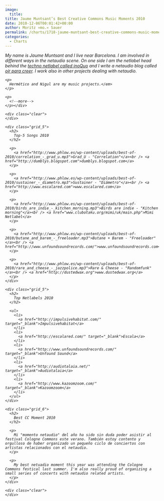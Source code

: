 ```yaml
---
image:
  title: 
title: Jaume Muntsant’s Best Creative Commons Music Moments 2010
date: 2010-12-06T00:01:42+00:00
author: Moritz »mo.« Sauer
permalink: /charts/1718-jaume-muntsant-best-creative-commons-music-moments-2010
categories:
  - Charts
---
```

<div class="grid_7">
  <p>
    <em>My name is Jaume Muntsant and I live near Barcelona. I am involved in different ways in the netaudio scene. On one side I am the netlabel head behind the <a href="http://www.inoquo.com" target="_blank">techno netlabel called inoQuo</a> and I write a netaudio blog called <a href="http://www.oirparacreer.com" target="_blank">oír para creer</a>. I work also in other projects dealing with netaudio.</p> 
    
    <p>
      Hermético and Nigul are my music projects.</em>
    </p>
    
    <p>
      <!--more-->
    </p></div> 
    
    <div class="clear">
    </div>
    
    <div class="grid_5">
      <h2>
        Top-5 Songs 2010
      </h2>
      
      <p>
        <a href="http://www.phlow.es/wp-content/uploads/best-of-2010/correlation_-_grad_u.mp3">Grad_U - "Correlation"</a><br /> <a href="http://dumblys.blogspot.com">dumblys.blogspot.com</a>
      </p>
      
      <p>
        <a href="http://www.phlow.es/wp-content/uploads/best-of-2010/sustainer_-_diametro.mp3">Sustainer - "Diámetro"</a><br /> <a href="http://www.escalared.com">www.escalared.com</a>
      </p>
      
      <p>
        <a href="http://www.phlow.es/wp-content/uploads/best-of-2010/birds_are_indie_-_kitchen_morning.mp3">Birds are indie - "Kitchen morning"</a><br /> <a href="www.clubotaku.org/mimi/uk/main.php">Mimi Netlabel</a>
      </p>
      
      <p>
        <a href="http://www.phlow.es/wp-content/uploads/best-of-2010/butane_and_barem_-_freeloader.mp3">Butane + Barem - "Freeloader"</a><br /> <a href="http://www.unfoundsoundrecords.com/">www.unfoundsoundrecords.com</a>
      </p>
      
      <p>
        <a href="http://www.phlow.es/wp-content/uploads/best-of-2010/rare_and_cheese_-_jazzpolice.mp3">Rare & Cheese - "Randomfunk"</a><br /> <a href="http://dustedwax.org">www.dustedwax.org</a>
      </p>
    </div>
    
    <div class="grid_5">
      <h2>
        Top Netlabels 2010
      </h2>
      
      <ul>
        <li>
          <a href="http://impulsivehabitat.com/" target="_blank">Impulsivehabitat</a>
        </li>
        <li>
          <a href="http://escalared.com/" target="_blank">Escala</a>
        </li>
        <li>
          <a href="http://www.unfoundsoundrecords.com/" target="_blank">Unfound Sound</a>
        </li>
        <li>
          <a href="http://audiotalaia.net/" target="_blank">Audiotalaia</a>
        </li>
        <li>
          <a href="http://www.kazoomzoom.com/" target="_blank">Kazoomzoom</a>
        </li>
      </ul>
    </div>
    
    <div class="grid_6">
      <h2>
        Best CC Moment 2010
      </h2>
      
      <p>
        Mi "momento netaudio" del año ha sido sin duda poder asistir al festival Cologne Commons este verano. También estoy contento y orgulloso de haber organizado un pequeño ciclo de conciertos con artistas relacionados con el netaudio.
      </p>
      
      <p>
        My best netuadio moment this year was attending the Cologne Commons festical last summer. I'm also really proud of organizing a small series of concerts with netaudio related artists.
      </p>
    </div>
    
    <div class="clear">
    </div>